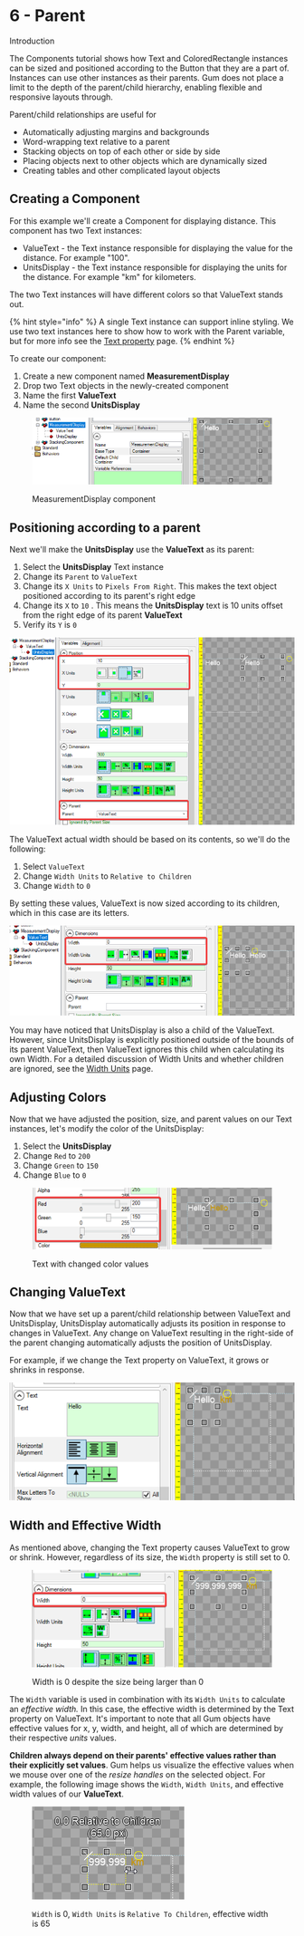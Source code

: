 # 6 - Parent

Introduction

The Components tutorial shows how Text and ColoredRectangle instances can be sized and positioned according to the Button that they are a part of. Instances can use other instances as their parents. Gum does not place a limit to the depth of the parent/child hierarchy, enabling flexible and responsive layouts through.

Parent/child relationships are useful for

* Automatically adjusting margins and backgrounds
* Word-wrapping text relative to a parent
* Stacking objects on top of each other or side by side
* Placing objects next to other objects which are dynamically sized
* Creating tables and other complicated layout objects

## Creating a Component

For this example we'll create a Component for displaying distance. This component has two Text instances:

* ValueText - the Text instance responsible for displaying the value for the distance. For example "100".
* UnitsDisplay - the Text instance responsible for displaying the units for the distance. For example "km" for kilometers.

The two Text instances will have different colors so that ValueText stands out.

{% hint style="info" %}
A single Text instance can support inline styling. We use two text instances here to show how to work with the Parent variable, but for more info see the [Text property](../../gum-elements/text/text.md#using-bbcode-for-inline-styling) page.
{% endhint %}

To create our component:

1. Create a new component named **MeasurementDisplay**
2. Drop two Text objects in the newly-created component
3. Name the first **ValueText**
4. Name the second **UnitsDisplay**

<figure><img src="../../../.gitbook/assets/15_05 38 09.png" alt=""><figcaption><p>MeasurementDisplay component</p></figcaption></figure>

## Positioning according to a parent

Next we'll make the **UnitsDisplay** use the **ValueText** as its parent:

1. Select the **UnitsDisplay** Text instance
2. Change its `Parent` to `ValueText`
3. Change its `X Units` to `Pixels From Right`. This makes the text object positioned according to its parent's right edge
4. Change its `X` to `10` . This means the **UnitsDisplay** text is 10 units offset from the right edge of its parent **ValueText**
5. Verify its `Y` is `0`

![UnitsDisplay positioned relative to the right-side of ValueText](<../../../.gitbook/assets/15_05 42 39.png>)

The ValueText actual width should be based on its contents, so we'll do the following:

1. Select `ValueText`
2. Change `Width Units` to `Relative to Children`
3. Change `Width` to `0`

By setting these values, ValueText is now sized according to its children, which in this case are its letters.&#x20;

![Width and Width Units set to size ValueText according to its contained Text variable](<../../../.gitbook/assets/15_05 48 40.png>)

You may have noticed that UnitsDisplay is also a child of the ValueText. However, since UnitsDisplay is explicitly positioned outside of the bounds of its parent ValueText, then ValueText ignores this child when calculating its own Width. For a detailed discussion of Width Units and whether children are ignored, see the [Width Units](../../gum-elements/general-properties/width-units.md#ignored-width-values) page.

## Adjusting Colors

Now that we have adjusted the position, size, and parent values on our Text instances, let's modify the color of the UnitsDisplay:

1. Select the **UnitsDisplay**
2. Change `Red` to `200`
3. Change `Green` to `150`
4. Change `Blue` to `0`

<figure><img src="../../../.gitbook/assets/15_05 51 36.png" alt=""><figcaption><p>Text with changed color values</p></figcaption></figure>

## Changing ValueText

Now that we have set up a parent/child relationship between ValueText and UnitsDisplay, UnitsDisplay automatically adjusts its position in response to changes in ValueText. Any change on ValueText resulting in the right-side of the parent changing automatically adjusts the position of UnitsDisplay.

For example, if we change the Text property on ValueText, it grows or shrinks in response.

![Changing the Text property results in ValueText changing its effective width](<../../../.gitbook/assets/15_05 55 04.gif>)

## Width and Effective Width

As mentioned above, changing the Text property causes ValueText to grow or shrink. However, regardless of its size, the `Width` property is still set to 0.

<figure><img src="../../../.gitbook/assets/image (153).png" alt=""><figcaption><p>Width is 0 despite the size being larger than 0</p></figcaption></figure>

The `Width` variable is used in combination with its `Width Units` to calculate an _effective width._ In this case, the effective width is determined by the Text property on ValueText. It's important to note that all Gum objects have effective values for x, y, width, and height, all of which are determined by their respective _units_ values.

**Children always depend on their parents' effective values rather than their explicitly set values**. Gum helps us visualize the effective values when we mouse over one of the _resize handles_ on the selected object. For example, the following image shows the `Width`, `Width Units`, and effective width values of our **ValueText**.

<figure><img src="../../../.gitbook/assets/15_06 02 39.png" alt=""><figcaption><p><code>Width</code> is 0, <code>Width Units</code> is <code>Relative To Children</code>, effective width is 65</p></figcaption></figure>
